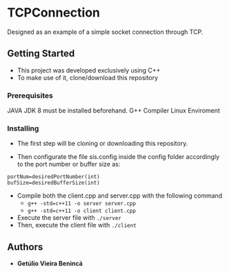# TCPConnection

Designed as an example of a simple socket connection through TCP.


## Getting Started

* This project was developed exclusively using C++
* To make use of it, clone/download this repository


### Prerequisites

JAVA JDK 8 must be installed beforehand.
G++ Compiler
Linux Enviroment


### Installing

* The first step will be cloning or downloading this repository.

* Then configurate the file sis.config inside the config folder accordingly to the port number or buffer size as:
```
portNum=desiredPortNumber(int)
bufSize=desiredBufferSize(int)
```

* Compile both the client.cpp and server.cpp with the following command
    * `g++ -std=c++11 -o server server.cpp`
    * `g++ -std=c++11 -o client client.cpp`
* Execute the server file with `./server`
* Then, execute the client file with `./client`


## Authors
* **Getúlio Vieira Benincá**
